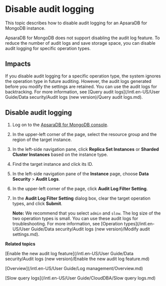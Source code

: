 # Disable audit logging

This topic describes how to disable audit logging for an ApsaraDB for MongoDB instance.

ApsaraDB for MongoDB does not support disabling the audit log feature. To reduce the number of audit logs and save storage space, you can disable audit logging for specific operation types.

## Impacts

If you disable audit logging for a specific operation type, the system ignores the operation type in future auditing. However, the audit logs generated before you modify the settings are retained. You can use the audit logs for backtracking. For more information, see [Query audit logs](/intl.en-US/User Guide/Data security/Audit logs (new version)/Query audit logs.md).

## Disable audit logging

1.  Log on to the [ApsaraDB for MongoDB console](https://mongodb.console.aliyun.com/).

2.  In the upper-left corner of the page, select the resource group and the region of the target instance.

3.  In the left-side navigation pane, click **Replica Set Instances** or **Sharded Cluster Instances** based on the instance type.

4.  Find the target instance and click its ID.

5.  In the left-side navigation pane of the **Instance** page, choose **Data Security** \> **Audit Logs**.

6.  In the upper-left corner of the page, click **Audit Log Filter Setting**.

7.  In the **Audit Log Filter Setting** dialog box, clear the target operation types, and click **Submit**.

    **Note:** We recommend that you select `admin` and `slow`. The log size of the two operation types is small. You can use these audit logs for troubleshooting. For more information, see [Operation types](/intl.en-US/User Guide/Data security/Audit logs (new version)/Modify audit settings.md).


**Related topics**  


[Enable the new audit log feature](/intl.en-US/User Guide/Data security/Audit logs (new version)/Enable the new audit log feature.md)

[Overview](/intl.en-US/User Guide/Log management/Overview.md)

[Slow query logs](/intl.en-US/User Guide/CloudDBA/Slow query logs.md)

